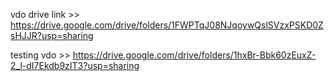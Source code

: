 vdo drive link >> https://drive.google.com/drive/folders/1FWPTqJ08NJqoywQslSVzxPSKD0ZsHJJR?usp=sharing

testing vdo >> https://drive.google.com/drive/folders/1hxBr-Bbk60zEuxZ-2_l-dI7Ekdb9zIT3?usp=sharing
